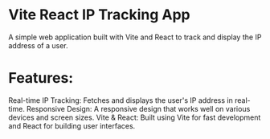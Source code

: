 # Vite React IP Tracking App

A simple web application built with Vite and React to track and display the IP address of a user.

# Features:
Real-time IP Tracking: Fetches and displays the user's IP address in real-time.
Responsive Design: A responsive design that works well on various devices and screen sizes.
Vite & React: Built using Vite for fast development and React for building user interfaces.